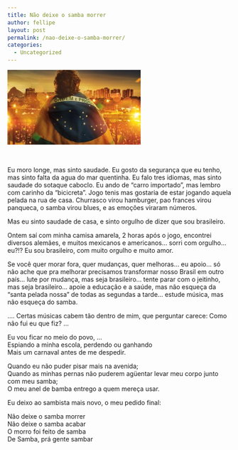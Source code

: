 ```yaml
---
title: Não deixe o samba morrer
author: fellipe
layout: post
permalink: /nao-deixe-o-samba-morrer/
categories:
  - Uncategorized
---
```

[<img class="size-medium wp-image-203 aligncenter" alt="BsHfhIdIQAAj1LB" src="/img/posts/2014/07/BsHfhIdIQAAj1LB-300x168.jpg" width="300" height="168" />][1]

&nbsp;

Eu moro longe, mas sinto saudade. Eu gosto da segurança que eu tenho, mas sinto falta da agua do mar quentinha. Eu falo tres idiomas, mas sinto saudade do sotaque caboclo. Eu ando de &#8220;carro importado&#8221;, mas lembro com carinho da &#8220;bicicreta&#8221;. Jogo tenis mas gostaria de estar jogando aquela pelada na rua de casa. Churrasco virou hamburger, pao frances virou panqueca, o samba virou blues, e as emoções viraram números.

Mas eu sinto saudade de casa, e sinto orgulho de dizer que sou brasileiro.

Ontem saí com minha camisa amarela, 2 horas após o jogo, encontrei diversos alemães, e muitos mexicanos e americanos&#8230; sorri com orgulho&#8230; eu?!? Eu sou brasileiro, com muito orgulho e muito amor.

Se você quer morar fora, quer mudanças, quer melhoras&#8230; eu apoio&#8230; só não ache que pra melhorar precisamos transformar nosso Brasil em outro país&#8230; lute por mudança, mas seja brasileiro&#8230; tente parar com o jeitinho, mas seja brasileiro&#8230; apoie a educação e a saúde, mas não esqueça da &#8220;santa pelada nossa&#8221; de todas as segundas a tarde&#8230; estude música, mas não esqueça do samba.

&#8230;. Certas músicas cabem tão dentro de mim, que perguntar carece: Como não fui eu que fiz? &#8230;

Eu vou ficar no meio do povo, &#8230;  
Espiando a minha escola, perdendo ou ganhando  
Mais um carnaval antes de me despedir.

Quando eu não puder pisar mais na avenida;  
Quando as minhas pernas não puderem agüentar levar meu corpo junto com meu samba;  
O meu anel de bamba entrego a quem mereça usar.

Eu deixo ao sambista mais novo, o meu pedido final:

<span style="font-size: 1em;">Não deixe o samba morrer<br /> </span><span style="font-size: 1em;">Não deixe o samba acabar<br /> </span><span style="font-size: 1em;">O morro foi feito de samba<br /> </span><span style="font-size: 1em;">De Samba, prá gente sambar</span>

 [1]: /img/posts/2014/07/BsHfhIdIQAAj1LB.jpg